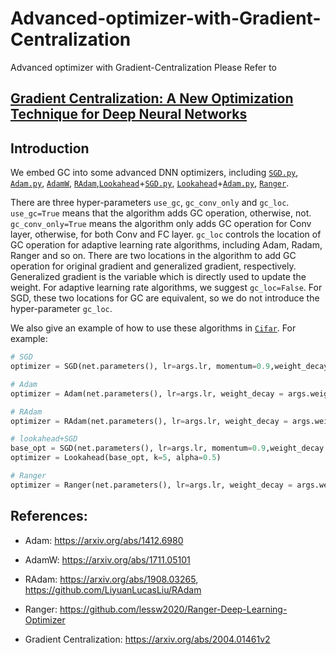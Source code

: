 # Advanced-optimizer-with-Gradient-Centralization
Advanced optimizer with Gradient-Centralization
Please Refer to
## [Gradient Centralization: A New Optimization Technique for Deep Neural Networks](https://arxiv.org/abs/2004.01461)

## Introduction

We embed GC into some advanced DNN optimizers, including [`SGD.py`](https://github.com/Yonghongwei/Gradient-Centralization/tree/master/algorithm-GC/algorithm/SGD.py),
[`Adam.py`](https://github.com/Yonghongwei/Advanced-optimizer-with-Gradient-Centralization/blob/master/algorithm/Adam.py), [`AdamW`](https://github.com/Yonghongwei/Gradient-Centralization/tree/master/algorithm-GC/algorithm/Adam.py), [`RAdam`](https://github.com/Yonghongwei/Gradient-Centralization/tree/master/algorithm-GC/algorithm/RAdam.py),[`Lookahead`](https://github.com/Yonghongwei/Gradient-Centralization/tree/master/algorithm-GC/algorithm/Lookahead.py)+[`SGD.py`](https://github.com/Yonghongwei/Gradient-Centralization/tree/master/algorithm-GC/algorithm/SGD.py), [`Lookahead`](https://github.com/Yonghongwei/Gradient-Centralization/tree/master/algorithm-GC/algorithm/Lookahead.py)+[`Adam.py`](https://github.com/Yonghongwei/Gradient-Centralization/tree/master/algorithm-GC/algorithm/Adam.py), [`Ranger`](https://github.com/Yonghongwei/Gradient-Centralization/tree/master/algorithm-GC/algorithm/Ranger.py).

There are three hyper-parameters `use_gc`, `gc_conv_only` and `gc_loc`. `use_gc=True` means that the algorithm adds GC operation, otherwise, not. `gc_conv_only=True` means the algorithm only adds GC operation for Conv layer, otherwise, for both Conv and FC layer. `gc_loc` controls the location of GC operation for adaptive learning rate algorithms, including Adam, Radam, Ranger and so on. There are two locations in the algorithm to add GC operation for original gradient and generalized gradient, respectively. Generalized gradient is the variable which is directly used to update the weight.  For adaptive learning rate algorithms, we suggest `gc_loc=False`.  For SGD, these two locations for GC are equivalent, so we do not introduce the hyper-parameter `gc_loc`.

We also give an example of how to use these algorithms in [`Cifar`](https://github.com/Yonghongwei/Gradient-Centralization/blob/master/algorithm-GC/cifar/main.py). 
For example: 

```python
# SGD
optimizer = SGD(net.parameters(), lr=args.lr, momentum=0.9,weight_decay = args.weight_decay,use_gc=True, gc_conv_only=False) 
```

```python
# Adam
optimizer = Adam(net.parameters(), lr=args.lr, weight_decay = args.weight_decay,use_gc=True, gc_conv_only=False,gc_loc=False) 
```

```python
# RAdam
optimizer = RAdam(net.parameters(), lr=args.lr, weight_decay = args.weight_decay,use_gc=True, gc_conv_only=False,gc_loc=False)
```
```python
# lookahead+SGD
base_opt = SGD(net.parameters(), lr=args.lr, momentum=0.9,weight_decay = args.weight_decay,use_gc=False, gc_conv_only=False)
optimizer = Lookahead(base_opt, k=5, alpha=0.5)
```
```python
# Ranger
optimizer = Ranger(net.parameters(), lr=args.lr, weight_decay = args.weight_decay,use_gc=True, gc_conv_only=False,gc_loc=False)
```
## References:
* Adam: https://arxiv.org/abs/1412.6980

* AdamW: https://arxiv.org/abs/1711.05101

* RAdam: https://arxiv.org/abs/1908.03265, https://github.com/LiyuanLucasLiu/RAdam

* Ranger: https://github.com/lessw2020/Ranger-Deep-Learning-Optimizer

* Gradient Centralization: https://arxiv.org/abs/2004.01461v2
